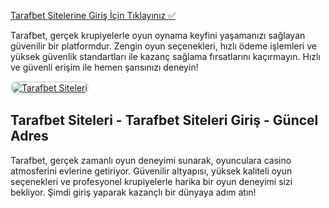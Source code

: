 <a href="http://www.redly.vip/3A5tsFl">Tarafbet Sitelerine Giriş İçin Tıklayınız ✅</a>

<p>Tarafbet, gerçek krupiyelerle oyun oynama keyfini yaşamanızı sağlayan güvenilir bir platformdur. Zengin oyun seçenekleri, hızlı ödeme işlemleri ve yüksek güvenlik standartları ile kazanç sağlama fırsatlarını kaçırmayın. Hızlı ve güvenli erişim ile hemen şansınızı deneyin!</p>

<a href="http://www.redly.vip/3A5tsFl" title="Tarafbet Siteleri">
  <img src="https://i.ibb.co/MkY55wf/photo-2025-01-15-16-52-46.jpg" alt="Tarafbet Siteleri" style="max-width: 100%; border: 2px solid #ddd; border-radius: 10px;">
</a>

<h2>Tarafbet Siteleri - Tarafbet Siteleri Giriş - Güncel Adres</h2>

<p>Tarafbet, gerçek zamanlı oyun deneyimi sunarak, oyunculara casino atmosferini evlerine getiriyor. Güvenilir altyapısı, yüksek kaliteli oyun seçenekleri ve profesyonel krupiyelerle harika bir oyun deneyimi sizi bekliyor. Şimdi giriş yaparak kazançlı bir dünyaya adım atın!</p>
